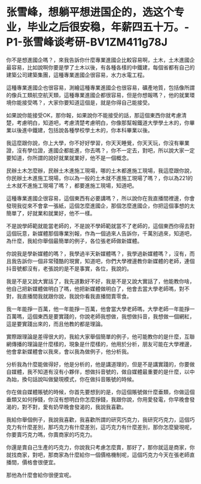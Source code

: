 # 张雪峰，想躺平想进国企的，选这个专业，毕业之后很安稳，年薪四五十万。-P1-张雪峰谈考研-BV1ZM411g78J

你不是想進國企嗎？，來我告訴你什麼專業進國企比較容易啊，土木，土木進國企最容易，比如說啊你要是學了土木以後，有各種各樣的中鐵建，每個省都有自己的建築公司建築集團，這種專業進國企很容易，水力水電工程。

這種專業進國企也很容易，測繪這種專業進國企也很容易，礦產地質，包括像所謂的像兵工類航空航天類，這種專業進國企都很容易，但是你想報嗎？，他的就業環境你能接受嗎？，大家你要知道這個是，就是你得自己能接受。

如果說你能接受OK，那你報，如果說你不能接受的話，那這個東西你就考慮清楚，考慮明白，知道吧，考慮清楚考慮明白，你像那幫報鐵道大學學土木的，你畢業以後進中鐵建，包括說各種學校學土木的，你本科畢業以後。

我這麼跟你說，你上大學，你不好好學習，你天天睡覺，你天天玩，你沒有畢業證，沒有學位證，進國企都能進，你去嗎？，你不一定去，對吧，所以說大家一定要知道，你所謂的說好就業就業好，他不是一個概念。

民辦土木怎麼辦，民辦土木進施工現場，哪的土木都進施工現場，我這麼跟你說，你民辦土木進施工現場，你以為一般的土木就不進施工現場了嗎？，你以為221的土木就不進施工現場了嗎？，都要進施工現場，知道吧。

這種專業進國企很容易，這個東西有必要講嗎？，所以說你在我直播間裡邊，你會發現我從來不會拿一張紙，這個怎麼進國企，那個怎麼進國企，你把這個事想的太簡單了，好就業和就業好，他不一樣。

不是說學師範就能當老師的，不是說不學師範就當不了老師的，這個東西你得去對這個玩意，新媒體那個專業別報，作為一個過來人告訴你，千萬別過來，知道吧，為什麼，我給你舉個最簡單的例子，各位張老師做新媒體。

你說我是學新媒體的嗎？，我學過半天新媒體嗎？，我學過新媒體嗎？，沒有，而且我告訴你一個非常殘酷的現實，知道吧，你們大學裡邊教你新媒體的老師，連個抖音號都沒有，老張說的是不是事實，各位，我說的。

我是不是又說大實話了，我先道歉好不好，我是不是又說大實話了，他能教你啥，他自己把新媒體做明白了嗎，他把新媒體做明白了，他會去當大學老師嗎，對不對，我直播間我就跟你說，我說你看我直播間賣零食。

我一年能掙一百萬，他一年能掙一百萬，他會當大學老師嗎，大學老師一年能掙一百萬嗎，這個東西是要實踐的，你說老師我想做，我想做抖音，我想做一個網紅，這是要實踐出來的，而且他教的都是理論。

實際跟理論是差得很大的，我給大家舉個簡單的例子，他可能教你的是什麼，互聯網傳播的理論是什麼樣的，現象是什麼樣的，他用於分析，朋友可能在大學裡邊，他會拿新媒體會以我來，會以我為做例子，他分析我。

分析我為什麼能做得好，他是分析的，他是講道理的，但是不是講實踐的，你要做自媒體，我不知道有沒有小夥伴，想做抖音號的，做自媒體最重要的是什麼，以中為始，換句話說叫做變現模式，你在做抖音賬號的時候。

你在做自媒體賬號的時候，你首先要想到的是，你這個賬號做什麼垂類，你做這個垂類又如何掙錢，你沒有想明白你怎麼掙錢，我跟你說，你用愛發電，你早晚會發渴的，對不對，愛有奶早晚會發渴的，我說我喜歡。

我給你舉個例子，我說我喜歡，我喜歡所謂的研究巧克力，我研究巧克力，這個巧克力有什麼差別，那巧克力有什麼差別，這巧克力有什麼差別，那你怎麼變現呢，你要賣巧克力嗎，你賣商家的巧克力。

你還是賣自己生產的巧克力，你說我只考慮怎麼賣，那好了，那你就這是商家，你就找商家，對吧，那商家為什麼給你一個價格機制呢，這個巧克力今天在張老師直播間，價格會很便宜。

那他為什麼會給你很便宜呢。